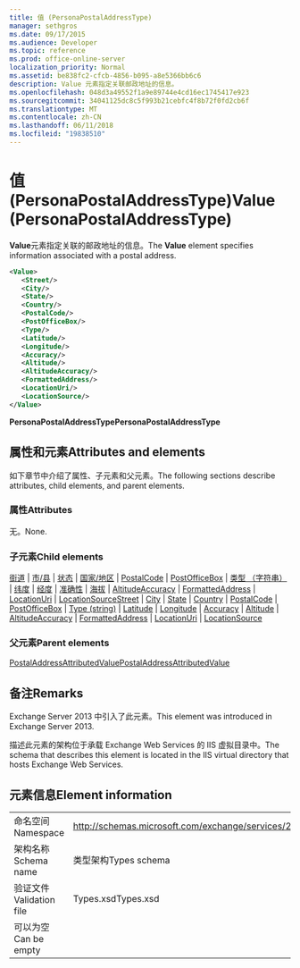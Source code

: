 ```yaml
---
title: 值 (PersonaPostalAddressType)
manager: sethgros
ms.date: 09/17/2015
ms.audience: Developer
ms.topic: reference
ms.prod: office-online-server
localization_priority: Normal
ms.assetid: be838fc2-cfcb-4856-b095-a8e5366bb6c6
description: Value 元素指定关联邮政地址的信息。
ms.openlocfilehash: 048d3a49552f1a9e89744e4cd16ec1745417e923
ms.sourcegitcommit: 34041125dc8c5f993b21cebfc4f8b72f0fd2cb6f
ms.translationtype: MT
ms.contentlocale: zh-CN
ms.lasthandoff: 06/11/2018
ms.locfileid: "19838510"
---
```

# <a name="value-personapostaladdresstype"></a><span data-ttu-id="bb0cc-103">值 (PersonaPostalAddressType)</span><span class="sxs-lookup"><span data-stu-id="bb0cc-103">Value (PersonaPostalAddressType)</span></span>

<span data-ttu-id="bb0cc-104">**Value**元素指定关联的邮政地址的信息。</span><span class="sxs-lookup"><span data-stu-id="bb0cc-104">The **Value** element specifies information associated with a postal address.</span></span> 
  
```XML
<Value>
   <Street/>
   <City/>
   <State/>
   <Country/>
   <PostalCode/>
   <PostOfficeBox/>
   <Type/>
   <Latitude/>
   <Longitude/>
   <Accuracy/>
   <Altitude/>
   <AltitudeAccuracy/>
   <FormattedAddress/>
   <LocationUri/>
   <LocationSource/>
</Value>
```

<span data-ttu-id="bb0cc-105">**PersonaPostalAddressType**</span><span class="sxs-lookup"><span data-stu-id="bb0cc-105">**PersonaPostalAddressType**</span></span>

## <a name="attributes-and-elements"></a><span data-ttu-id="bb0cc-106">属性和元素</span><span class="sxs-lookup"><span data-stu-id="bb0cc-106">Attributes and elements</span></span>

<span data-ttu-id="bb0cc-107">如下章节中介绍了属性、子元素和父元素。</span><span class="sxs-lookup"><span data-stu-id="bb0cc-107">The following sections describe attributes, child elements, and parent elements.</span></span>
  
### <a name="attributes"></a><span data-ttu-id="bb0cc-108">属性</span><span class="sxs-lookup"><span data-stu-id="bb0cc-108">Attributes</span></span>

<span data-ttu-id="bb0cc-109">无。</span><span class="sxs-lookup"><span data-stu-id="bb0cc-109">None.</span></span>
  
### <a name="child-elements"></a><span data-ttu-id="bb0cc-110">子元素</span><span class="sxs-lookup"><span data-stu-id="bb0cc-110">Child elements</span></span>

<span data-ttu-id="bb0cc-111">[街道](street.md) | [市/县](city.md) | [状态](state-ex15websvcsotherref.md) | [国家/地区](country.md) | [PostalCode](postalcode.md) | [PostOfficeBox](postofficebox.md) | [类型 （字符串）](type-string.md) | [纬度](latitude.md) |  [经度](longitude.md) | [准确性](accuracy.md) | [海拔](altitude.md) | [AltitudeAccuracy](altitudeaccuracy.md) | [FormattedAddress](formattedaddress.md) | [LocationUri](locationuri.md) | [LocationSource](locationsource.md)</span><span class="sxs-lookup"><span data-stu-id="bb0cc-111">[Street](street.md) | [City](city.md) | [State](state-ex15websvcsotherref.md) | [Country](country.md) | [PostalCode](postalcode.md) | [PostOfficeBox](postofficebox.md) | [Type (string)](type-string.md) | [Latitude](latitude.md) | [Longitude](longitude.md) | [Accuracy](accuracy.md) | [Altitude](altitude.md) | [AltitudeAccuracy](altitudeaccuracy.md) | [FormattedAddress](formattedaddress.md) | [LocationUri](locationuri.md) | [LocationSource](locationsource.md)</span></span>
  
### <a name="parent-elements"></a><span data-ttu-id="bb0cc-112">父元素</span><span class="sxs-lookup"><span data-stu-id="bb0cc-112">Parent elements</span></span>

[<span data-ttu-id="bb0cc-113">PostalAddressAttributedValue</span><span class="sxs-lookup"><span data-stu-id="bb0cc-113">PostalAddressAttributedValue</span></span>](postaladdressattributedvalue.md)
  
## <a name="remarks"></a><span data-ttu-id="bb0cc-114">备注</span><span class="sxs-lookup"><span data-stu-id="bb0cc-114">Remarks</span></span>

<span data-ttu-id="bb0cc-115">Exchange Server 2013 中引入了此元素。</span><span class="sxs-lookup"><span data-stu-id="bb0cc-115">This element was introduced in Exchange Server 2013.</span></span>
  
<span data-ttu-id="bb0cc-116">描述此元素的架构位于承载 Exchange Web Services 的 IIS 虚拟目录中。</span><span class="sxs-lookup"><span data-stu-id="bb0cc-116">The schema that describes this element is located in the IIS virtual directory that hosts Exchange Web Services.</span></span>
  
## <a name="element-information"></a><span data-ttu-id="bb0cc-117">元素信息</span><span class="sxs-lookup"><span data-stu-id="bb0cc-117">Element information</span></span>

|||
|:-----|:-----|
|<span data-ttu-id="bb0cc-118">命名空间</span><span class="sxs-lookup"><span data-stu-id="bb0cc-118">Namespace</span></span>  <br/> |http://schemas.microsoft.com/exchange/services/2006/types  <br/> |
|<span data-ttu-id="bb0cc-119">架构名称</span><span class="sxs-lookup"><span data-stu-id="bb0cc-119">Schema name</span></span>  <br/> |<span data-ttu-id="bb0cc-120">类型架构</span><span class="sxs-lookup"><span data-stu-id="bb0cc-120">Types schema</span></span>  <br/> |
|<span data-ttu-id="bb0cc-121">验证文件</span><span class="sxs-lookup"><span data-stu-id="bb0cc-121">Validation file</span></span>  <br/> |<span data-ttu-id="bb0cc-122">Types.xsd</span><span class="sxs-lookup"><span data-stu-id="bb0cc-122">Types.xsd</span></span>  <br/> |
|<span data-ttu-id="bb0cc-123">可以为空</span><span class="sxs-lookup"><span data-stu-id="bb0cc-123">Can be empty</span></span>  <br/> ||
   

